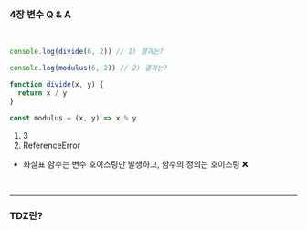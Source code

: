 ### 4장 변수 Q & A

<br>

```js
console.log(divide(6, 2)) // 1) 결과는?

console.log(modulus(6, 2)) // 2) 결과는?

function divide(x, y) {
  return x / y
}

const modulus = (x, y) => x % y
```

1. 3
2. ReferenceError

- 화살표 함수는 변수 호이스팅만 발생하고, 함수의 정의는 호이스팅 ❌

<br>

---

### TDZ란?
